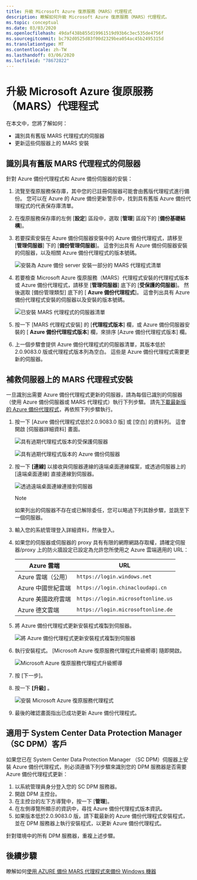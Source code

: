 ```yaml
---
title: 升級 Microsoft Azure 復原服務（MARS）代理程式
description: 瞭解如何升級 Microsoft Azure 復原服務（MARS）代理程式。
ms.topic: conceptual
ms.date: 03/03/2020
ms.openlocfilehash: 49daf438b855d19961519d93b6c3ec535de4756f
ms.sourcegitcommit: bc792d0525d83f00d2329bea054ac45b2495315d
ms.translationtype: MT
ms.contentlocale: zh-TW
ms.lasthandoff: 03/06/2020
ms.locfileid: "78672822"
---
```

# <a name="upgrade-the-microsoft-azure-recovery-services-mars-agent"></a>升級 Microsoft Azure 復原服務（MARS）代理程式

在本文中，您將了解如何：

* 識別具有舊版 MARS 代理程式的伺服器
* 更新這些伺服器上的 MARS 安裝

## <a name="identify-servers-with-earlier-versions-of-the-mars-agent"></a>識別具有舊版 MARS 代理程式的伺服器

針對 Azure 備份代理程式和 Azure 備份伺服器的安裝：

1. 流覽至復原服務保存庫，其中您的已註冊伺服器可能會由舊版代理程式進行備份。 您可以在 Azure 的 Azure 備份更新警示中，找到具有舊版 Azure 備份代理程式的代表保存庫清單。
1. 在復原服務保存庫的左側 [**設定**] 區段中，選取 [**管理**] 區段下的 [**備份基礎結構**]。
1. 若要探索安裝在 Azure 備份伺服器安裝中的 Azure 備份代理程式，請移至 [**管理伺服器**] 下的 [**備份管理伺服器**]。 這會列出具有 Azure 備份伺服器安裝的伺服器，以及相關 Azure 備份代理程式的版本號碼。

    ![安裝為 Azure 備份 server 安裝一部分的 MARS 代理程式清單](./media/upgrade-mars-agent/backup-management-servers.png)

1. 若要檢查 Microsoft Azure 復原服務（MARS）代理程式安裝的代理程式版本或 Azure 備份代理程式，請移至 [**管理伺服器**] 底下的 [**受保護的伺服器**]。 然後選取 [備份管理類型] 底下的 [ **Azure 備份代理程式**]。 這會列出具有 Azure 備份代理程式安裝的伺服器以及安裝的版本號碼。

    ![已安裝 MARS 代理程式的伺服器清單](./media/upgrade-mars-agent/protected-servers.png)

1. 按一下 [MARS 代理程式安裝] 的 [**代理程式版本**] 欄，或 Azure 備份伺服器安裝的 [ **Azure 備份代理程式版本**] 欄，來排序 [Azure 備份代理程式版本] 欄。

1. 上一個步驟會提供 Azure 備份代理程式的伺服器清單，其版本低於2.0.9083.0 版或代理程式版本列為空白。 這些是 Azure 備份代理程式需要更新的伺服器。

## <a name="update-the-mars-agent-installation-on-the-server"></a>補救伺服器上的 MARS 代理程式安裝

一旦識別出需要 Azure 備份代理程式更新的伺服器，請為每個已識別的伺服器（使用 Azure 備份伺服器或 MARS 代理程式）執行下列步驟。 請先[下載最新版的 Azure 備份代理程式](https://aka.ms/azurebackup_agent)，再依照下列步驟執行。

1. 按一下 [Azure 備份代理程式低於2.0.9083.0 版] 或 [空白] 的資料列。 這會開啟 [伺服器詳細資料] 畫面。

    ![具有過期代理程式版本的受保護伺服器](./media/upgrade-mars-agent/old-agent-version.png)

    ![具有過期代理程式版本的 Azure 備份伺服器](./media/upgrade-mars-agent/backup-management-servers-old-versions.png)

1. 按一下 **[連線]** 以接收與伺服器連線的遠端桌面連線檔案，或透過伺服器上的 [遠端桌面連線] 直接連線到伺服器。

    ![透過遠端桌面連線連接到伺服器](./media/upgrade-mars-agent/connect-to-server.png)

    >[!NOTE]
    > 如果列出的伺服器不存在或已解除委任，您可以略過下列其餘步驟，並跳至下一個伺服器。

1. 輸入您的系統管理登入詳細資料，然後登入。

1. 如果您的伺服器或伺服器的 proxy 具有有限的網際網路存取權，請確定伺服器/proxy 上的防火牆設定已設定為允許您所使用之 Azure 雲端適用的 URL：

    Azure 雲端 | URL
    -- | ---
    Azure 雲端（公用） |   `https://login.windows.net`
    Azure 中國世紀雲端   | `https://login.chinacloudapi.cn`
    Azure 美國政府雲端 |   `https://login.microsoftonline.us`
    Azure 德文雲端  |  `https://login.microsoftonline.de`

1. 將 Azure 備份代理程式更新安裝程式複製到伺服器。

    ![將 Azure 備份代理程式更新安裝程式複製到伺服器](./media/upgrade-mars-agent/copy-agent-installer.png)

1. 執行安裝程式。 [Microsoft Azure 復原服務代理程式升級嚮導] 隨即開啟。

    ![Microsoft Azure 復原服務代理程式升級嚮導](./media/upgrade-mars-agent/agent-upgrade-wizard.png)

1. 按 [下一步]。

1. 按一下 **[升級]** 。

    ![安裝 Microsoft Azure 復原服務代理程式](./media/upgrade-mars-agent/upgrade-installation.png)

1. 最後的確認畫面指出已成功更新 Azure 備份代理程式。

## <a name="for-system-center-data-protection-manager-sc-dpm-customers"></a>適用于 System Center Data Protection Manager （SC DPM）客戶

如果您已在 System Center Data Protection Manager （SC DPM）伺服器上安裝 Azure 備份代理程式，則必須遵循下列步驟來識別您的 DPM 服務器是否需要 Azure 備份代理程式更新：

1. 以系統管理員身分登入您的 SC DPM 服務器。
2. 開啟 DPM 主控台。
3. 在主控台的左下方導覽中，按一下 [**管理**]。
4. 在左側導覽所顯示的資訊中，尋找 Azure 備份代理程式版本資訊。
5. 如果版本低於2.0.9083.0 版，請下載最新的 Azure 備份代理程式安裝程式，並在 DPM 服務器上執行安裝程式，以更新 Azure 備份代理程式。

針對環境中的所有 DPM 服務器，重複上述步驟。

## <a name="next-steps"></a>後續步驟

瞭解如何[使用 AZURE 備份 MARS 代理程式來備份 Windows 機器](backup-windows-with-mars-agent.md)
